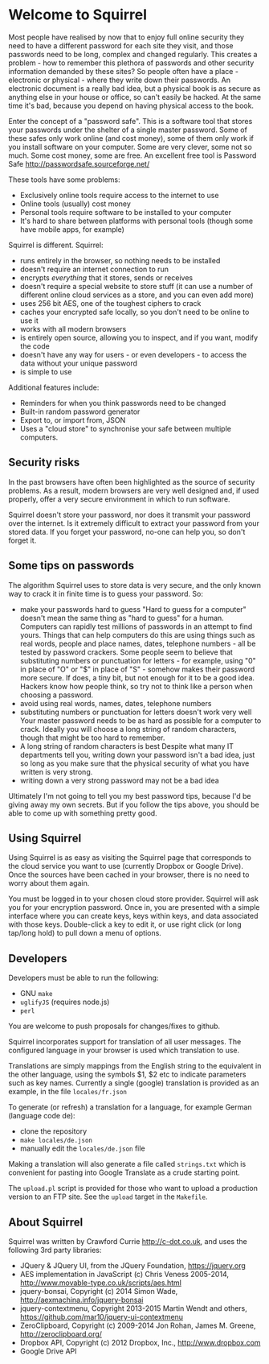 # Welcome to Squirrel

Most people have realised by now that to enjoy full online security they need to have a different password for each site they visit, and those passwords need to be long, complex and changed regularly. This creates a problem - how to remember this plethora of passwords and other security information demanded by these sites? So people often have a place - electronic or physical - where they write down their passwords. An electronic document is a really bad idea, but a physical book is as secure as anything else in your house or office, so can't easily be hacked. At the same time it's bad, because you depend on having physical access to the book.

Enter the concept of a "password safe". This is a software tool that stores your passwords under the shelter of a single master password. Some of these safes only work online (and cost money), some of them only work if you install software on your computer. Some are very clever, some not so much. Some cost money, some are free. An excellent free tool is Password Safe http://passwordsafe.sourceforge.net/

These tools have some problems:
   - Exclusively online tools require access to the internet to use
   - Online tools (usually) cost money
   - Personal tools require software to be installed to your computer
   - It's hard to share between platforms with personal tools (though some have mobile apps, for example)

Squirrel is different. Squirrel:
   - runs entirely in the browser, so nothing needs to be installed
   - doesn't require an internet connection to run
   - encrypts *everything* that it stores, sends or receives
   - doesn't require a special website to store stuff (it can use a number of different online cloud services as a store, and you can even add more)
   - uses 256 bit AES, one of the toughest ciphers to crack
   - caches your encrypted safe locally, so you don't need to be online to use it
   - works with all modern browsers
   - is entirely open source, allowing you to inspect, and if you want, modify the code
   - doesn't have any way for users - or even developers - to access the data without your unique password
   - is simple to use

Additional features include:
   - Reminders for when you think passwords need to be changed
   - Built-in random password generator
   - Export to, or import from, JSON
   - Uses a "cloud store" to synchronise your safe between multiple computers.

## Security risks

In the past browsers have often been highlighted as the source of security problems. As a result, modern browsers are very well designed and, if used properly, offer a very secure environment in which to run software.

Squirrel doesn't store your password, nor does it transmit your password over the internet. Is it extremely difficult to extract your password from your stored data. If you forget your password, no-one can help you, so don't forget it.

## Some tips on passwords

The algorithm Squirrel uses to store data is very secure, and the only known way to crack it in finite time is to guess your password. So:
- make your passwords hard to guess
"Hard to guess for a computer" doesn't mean the same thing as "hard to guess" for a human. Computers can rapidly test millions of passwords in an attempt to find yours. Things that can help computers do this are using things such as real words, people and place names, dates, telephone numbers - all be tested by password crackers. Some people seem to believe that substituting numbers or punctuation for letters - for example, using "0" in place of "O" or "$" in place of "S" - somehow makes their password more secure. If does, a tiny bit, but not enough for it to be a good idea. Hackers know how people think, so try not to think like a person when choosing a password.
- avoid using real words, names, dates, telephone numbers
- substituting numbers or punctuation for letters doesn't work very well
Your master password needs to be as hard as possible for a computer to crack. Ideally you will choose a long string of random characters, though that might be too hard to remember.
- A long string of random characters is best
Despite what many IT departments tell you, writing down your password isn't a bad idea, just so long as you make sure that the physical security of what you have written is very strong.
- writing down a very strong password may not be a bad idea

Ultimately I'm not going to tell you my best password tips, because I'd be giving away my own secrets. But if you follow the tips above, you should be able to come up with something pretty good.

## Using Squirrel

Using Squirrel is as easy as visiting the Squirrel page that corresponds to
the cloud service you want to use (currently Dropbox or Google Drive). Once
the sources have been cached in your browser, there is no need to worry about
them again.

You must be logged in to your chosen cloud store provider. Squirrel will ask you for your encryption password. Once in, you are presented with a simple interface where you can create keys, keys within keys, and data associated with those keys. Double-click a key to edit it, or use right click (or long tap/long hold) to pull down a menu of options.

## Developers

Developers must be able to run the following:
- GNU `make`
- `uglifyJS` (requires node.js)
- `perl`

You are welcome to push proposals for changes/fixes to github.

Squirrel incorporates support for translation of all user messages. The
configured language in your browser is used which translation to use.

Translations are simply mappings from the English string to the equivalent
in the other language, using the symbols $1, $2 etc to indicate parameters
such as key names. Currently a single (google) translation is provided as an
example, in the file `locales/fr.json`

To generate (or refresh) a translation for a language, for example German
(language code de):
- clone the repository
- `make locales/de.json`
- manually edit the `locales/de.json` file

Making a translation will also generate a file called `strings.txt`
which is convenient for pasting into Google Translate as a crude starting
point.

The `upload.pl` script is provided for those who want to upload a
production version to an FTP site. See the `upload` target in the `Makefile`.

## About Squirrel

Squirrel was written by Crawford Currie http://c-dot.co.uk, and uses the following 3rd party libraries:

- JQuery & JQuery UI, from the JQuery Foundation, https://jquery.org
- AES implementation in JavaScript (c) Chris Veness 2005-2014, http://www.movable-type.co.uk/scripts/aes.html
- jquery-bonsai, Copyright (c) 2014 Simon Wade, http://aexmachina.info/jquery-bonsai
- jquery-contextmenu, Copyright 2013-2015 Martin Wendt and others, https://github.com/mar10/jquery-ui-contextmenu
- ZeroClipboard, Copyright (c) 2009-2014 Jon Rohan, James M. Greene, http://zeroclipboard.org/ 
- Dropbox API, Copyright (c) 2012 Dropbox, Inc., http://www.dropbox.com
- Google Drive API




